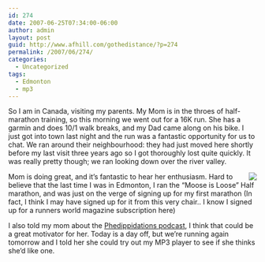 ```yaml
---
id: 274
date: 2007-06-25T07:34:00-06:00
author: admin
layout: post
guid: http://www.afhill.com/gothedistance/?p=274
permalink: /2007/06/274/
categories:
  - Uncategorized
tags:
  - Edmonton
  - mp3
---
```

So I am in Canada, visiting my parents. My Mom is in the throes of half-marathon training, so this morning we went out for a 16K run. She has a garmin and does 10/1 walk breaks, and my Dad came along on his bike. I just got into town last night and the run was a fantastic opportunity for us to chat. We ran around their neighbourhood: they had just moved here shortly before my last visit three years ago so I got thoroughly lost quite quickly. It was really pretty though; we ran looking down over the river valley.

<img src="http://photos-078.ll.facebook.com/photos-ll-sf2p/v81/159/116/731925078/n731925078_114302_1037.jpg" align="right" /> Mom is doing great, and it&#8217;s fantastic to hear her enthusiasm. Hard to believe that the last time I was in Edmonton, I ran the &#8220;Moose is Loose&#8221; Half marathon, and was just on the verge of signing up for my first marathon (In fact, I think I may have signed up for it from this very chair.. I know I signed up for a runners world magazine subscription here)

I also told my mom about the [Phedippidations podcast](http://www.steverunner.com), I think that could be a great motivator for her. Today is a day off, but we&#8217;re running again tomorrow and I told her she could try out my MP3 player to see if she thinks she&#8217;d like one.